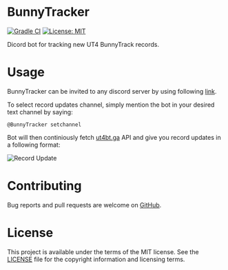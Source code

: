 # BunnyTracker
[![Gradle CI](https://github.com/klepto/BunnyTracker/workflows/ci/badge.svg)](https://github.com/klepto/BunnyTracker/actions?query=workflow%3Aci) [![License: MIT](https://img.shields.io/badge/License-MIT-blue.svg)](https://github.com/klepto/BunnyTracker/blob/master/LICENSE)

Dicord bot for tracking new UT4 BunnyTrack records.

# Usage

BunnyTracker can be invited to any discord server by using following [link](https://discordapp.com/oauth2/authorize?client_id=704443023882321950&scope=bot&permissions=2048).

To select record updates channel, simply mention the bot in your desired text channel by saying: 
```
@BunnyTracker setchannel
```

Bot will then continiously fetch [ut4bt.ga](https://ut4bt.ga/) API and give you record updates in a following format:

![Record Update](https://i.imgur.com/HvWlkXk.png)

# Contributing

Bug reports and pull requests are welcome on [GitHub](https://github.com/klepto/BunnyTracker/).


# License
This project is available under the terms of the MIT license. See the [LICENSE](https://github.com/klepto/BunnyTracker/blob/master/LICENSE) file for the copyright information and licensing terms.
